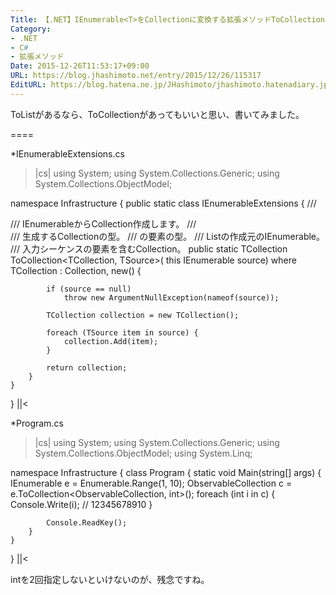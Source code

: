 ```yaml
---
Title: 【.NET】IEnumerable<T>をCollectionに変換する拡張メソッドToCollection
Category:
- .NET
- C#
- 拡張メソッド
Date: 2015-12-26T11:53:17+09:00
URL: https://blog.jhashimoto.net/entry/2015/12/26/115317
EditURL: https://blog.hatena.ne.jp/JHashimoto/jhashimoto.hatenadiary.jp/atom/entry/6653586347150034341
---
```


ToListがあるなら、ToCollectionがあってもいいと思い、書いてみました。

====

*IEnumerableExtensions.cs
>|cs|
using System;
using System.Collections.Generic;
using System.Collections.ObjectModel;

namespace Infrastructure {
    public static class IEnumerableExtensions {
        /// <summary>
        /// IEnumerable<T>からCollection<T>作成します。
        /// </summary>
        /// <typeparam name="TCollection">生成するCollection<T>の型。</typeparam>
        /// <typeparam name="TSource"><paramref name="source"/>の要素の型。</typeparam>
        /// <param name="source">List<T>の作成元のIEnumerable<T>。</param>
        /// <returns>入力シーケンスの要素を含むCollection<T>。</returns>
        public static TCollection ToCollection<TCollection, TSource>(
            this IEnumerable<TSource> source) where TCollection : Collection<TSource>, new() {

            if (source == null)
                throw new ArgumentNullException(nameof(source));

            TCollection collection = new TCollection();

            foreach (TSource item in source) {
                collection.Add(item);
            }

            return collection;
        }
    }
}
||<

*Program.cs
>|cs|
using System;
using System.Collections.Generic;
using System.Collections.ObjectModel;
using System.Linq;

namespace Infrastructure {
    class Program {
        static void Main(string[] args) {
            IEnumerable<int> e = Enumerable.Range(1, 10);
            ObservableCollection<int> c = e.ToCollection<ObservableCollection<int>, int>();
            foreach (int i in c) {
                Console.Write(i);   // 12345678910
            }

            Console.ReadKey();
        }
    }
}
||<

intを2回指定しないといけないのが、残念ですね。
